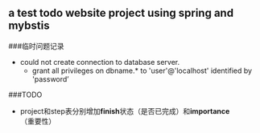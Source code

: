 ## a test todo website project using spring and mybstis

###临时问题记录
- could not create connection to database server.
    * grant all privileges on dbname.* to 'user'@'localhost' identified by 'password’
    
    
###TODO
- project和step表分别增加**finish**状态（是否已完成）和**importance**（重要性）